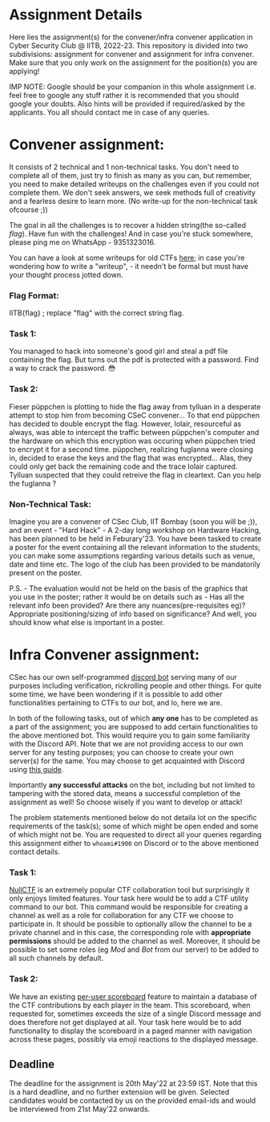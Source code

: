 # Assignment Details

Here lies the assignment(s) for the convener/infra convener application in Cyber Security Club @ IITB, 2022-23. This repository is divided into two subdivisions: assignment for convener and assignment for infra convener. Make sure that you only work on the assignment for the position(s) you are applying!

IMP NOTE: Google should be your companion in this whole assignment i.e. feel free to google any stuff rather it is recommended that you should google your doubts. Also hints will be provided if required/asked by the applicants. You all should contact me in case of any queries.

# Convener assignment:
It consists of 2 technical and 1 non-technical tasks. You don't need to complete all of them, just try to finish as many as you can, but remember, you need to make detailed writeups on the challenges even if you could not complete them. We don't seek answers, we seek methods full of creativity and a fearless desire to learn more. (No write-up for the non-technical task ofcourse ;))

The goal in all the challenges is to recover a hidden string(the so-called *flag*). Have fun with the challenges! And in case you're stuck somewhere, please ping me on WhatsApp - 9351323016.

You can have a look at some writeups for old CTFs [here](image.png); in case you're wondering how to write a "writeup", - it needn't be formal but must have your thought process jotted down.

### Flag Format:
IITB{flag} ; replace "flag" with the correct string flag.

### Task 1:
You managed to hack into someone's good girl and steal a pdf file containing the flag. But turns out the pdf is protected with a password. Find a way to crack the password. 😳
### Task 2:
Fieser püppchen is plotting to hide the flag away from tylluan in a desperate attempt to stop him from becoming CSeC convener...
To that end püppchen has decided to double encrypt the flag. However, Iolair, resourceful as always, was able to intercept the traffic between püppchen's computer and the hardware on which this encryption was occuring when püppchen tried to encrypt it for a second time.
püppchen, realizing fuglanna were closing in, decided to erase the keys and the flag that was encrypted... Alas, they could only get back the remaining code and the 
trace Iolair captured. Tylluan suspected that they could retreive the flag in cleartext. Can you help the fuglanna ?

### Non-Technical Task:
Imagine you are a convener of CSec Club, IIT Bombay (soon you will be ;)), and an event - "Hard Hack" - A 2-day long workshop on Hardware Hacking, has been planned to be held in Feburary'23. You have been tasked to create a poster for the event containing all the relevant information to the students; you can make some assumptions regarding various details such as venue, date and time etc.
The logo of the club has been provided to be mandatorily present on the poster.

P.S. - The evaluation would not be held on the basis of the graphics that you use in the poster; rather it would be on details such as - Has all the relevant info been provided? Are there any nuances(pre-requisites eg)? Appropriate positioning/sizing of info based on significance? And well, you should know what else is important in a poster.

# Infra Convener assignment:
CSec has our own self-programmed [discord bot](Infra%20Convener/csec_bot/) serving many of our purposes including verification, rickrolling people and other things. For quite some time, we have been wondering if it is possible to add other functionalities pertaining to CTFs to our bot, and lo, here we are.

In both of the following tasks, out of which **any one** has to be completed as a part of the assignment; you are supposed to add certain functionalities to the above mentioned bot. This would require you to gain some familiarity with the Discord API. Note that we are not providing access to our own server for any testing purposes; you can choose to create your own server(s) for the same. You may choose to get acquainted with Discord using [this guide](https://discordjs.guide/#before-you-begin). 

Importantly **any successful attacks** on the bot, including but not limited to tampering with the stored data, means a successful completion of the assignment as well! So choose wisely if you want to develop or attack!

The problem statements mentioned below do not detaila lot on the specific requirements of the task(s); some of which might be open ended and some of which might not be. You are requested to direct all your queries regarding this assignment either to `whoami#1900` on Discord or to the above mentioned contact details.

### Task 1:
[NullCTF](https://github.com/NullPxl/NullCTF) is an extremely popular CTF collaboration tool but surprisingly it only enjoys limited features. Your task here would be to add a CTF utility command to our bot. This command would be responsible for creating a channel as well as a role for collaboration for any CTF we choose to participate in. It should be possible to optionally allow the channel to be a private channel and in this case, the corresponding role with **appropriate permissions** should be added to the channel as well. Moreover, it should be possible to set some roles (eg *Mod* and *Bot* from our server) to be added to all such channels by default.

### Task 2:
We have an existing [per-user scoreboard](Infra%20Convener/csec_bot/commands/scoreboard.js) feature to maintain a database of the CTF contributions by each player in the team. This scoreboard, when requested for, sometimes exceeds the size of a single Discord message and does therefore not get displayed at all. Your task here would be to add functionality to display the scoreboard in a paged manner with navigation across these pages, possibly via emoji reactions to the displayed message.

## Deadline
The deadline for the assignment is 20th May'22 at 23:59 IST. Note that this is a hard deadline, and no further extension will be given. Selected candidates would be contacted by us on the provided email-ids and would be interviewed from 21st May'22 onwards.
